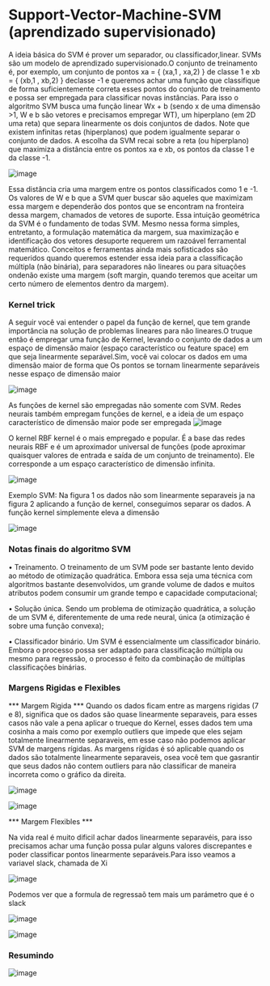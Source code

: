 # Support-Vector-Machine-SVM (aprendizado supervisionado)

A ideia básica do SVM é prover um separador, ou classificador,linear. SVMs são um modelo de aprendizado supervisionado.O conjunto de treinamento é, por exemplo, um conjunto de pontos xa = { (xa,1 , xa,2) } de classe 1 e xb = { (xb,1 , xb,2) } declasse -1 e queremos achar uma função que classifique de forma suficientemente correta esses pontos do conjunto de treinamento e possa ser empregada para classificar novas instâncias.
Para isso o algoritmo SVM busca uma função linear Wx + b (sendo x de uma dimensão >1, W e b são vetores e precisamos empregar WT), um hiperplano (em 2D uma reta) que separa linearmente os dois conjuntos de dados.
Note que existem infinitas retas (hiperplanos) que podem igualmente separar o conjunto de dados. A escolha da SVM recai sobre a reta (ou hiperplano) que maximiza a distância entre os pontos xa e xb, os pontos da classe 1 e da classe -1.

![image](https://user-images.githubusercontent.com/87387315/171508498-534f10bc-e132-4f67-bfb8-bd3626657ec6.png)

Essa distância cria uma margem entre os pontos classificados como 1 e -1. Os valores de W e b que a SVM quer buscar são aqueles que maximizam essa margem e dependerão dos pontos que se encontram na fronteira dessa margem, chamados de vetores de suporte.
Essa intuição geométrica da SVM é o fundamento de todas SVM. Mesmo nessa forma simples, entretanto, a formulação matemática da margem, sua maximização e identificação dos vetores desuporte requerem um razoável ferramental matemático. Conceitos e ferramentas ainda mais sofisticados são requeridos quando queremos estender essa ideia para a classificação múltipla (não binária), para separadores não lineares ou para situações ondenão existe uma margem (soft margin, quando teremos que aceitar
um certo número de elementos dentro da margem).

### Kernel trick
A seguir você vai entender o papel da função de kernel, que tem grande importância na solução de problemas lineares para não lineares.O truque então é empregar uma função de Kernel, levando o conjunto de dados a um espaço de dimensão maior (espaço característico ou feature space) em que seja linearmente separável.Sim, você vai colocar os dados em uma dimensão maior de forma que Os pontos se tornam linearmente separáveis nesse espaço de dimensão maior

![image](https://user-images.githubusercontent.com/87387315/171509149-118891a2-416d-4902-9593-48cde21318ad.png)

As funções de kernel são empregadas não somente com SVM. Redes neurais também empregam funções de kernel, e a ideia de um espaço característico de dimensão maior pode ser empregada
![image](https://user-images.githubusercontent.com/87387315/171510113-8f649012-9d80-471d-aa7d-ce986f38335d.png)

O kernel RBF kernel é o mais empregado e popular. É a base das redes neurais RBF e é um aproximador universal de funções (pode aproximar quaisquer valores de entrada e saída de um conjunto de treinamento). Ele corresponde a um espaço característico de dimensão infinita.

![image](https://user-images.githubusercontent.com/87387315/171510248-d0e7ad43-43ad-4b79-b0da-357f4a26d15e.png)

Exemplo SVM: Na figura 1 os dados não som linearmente separaveis ja na figura 2 aplicando a função de kernel, conseguimos separar os dados. A função kernel simplemente eleva a dimensão 

![image](https://user-images.githubusercontent.com/87387315/171511478-af93009c-af48-4a07-ac75-9203d2f80141.png)


### Notas finais do algoritmo SVM
• Treinamento. O treinamento de um SVM pode ser bastante lento devido ao método de otimização quadrática. Embora essa seja uma técnica com algoritmos bastante desenvolvidos, um grande volume de dados e muitos atributos podem consumir um grande tempo e capacidade computacional;

• Solução única. Sendo um problema de otimização quadrática, a solução de um SVM é, diferentemente de uma rede neural, única (a otimização é sobre uma função convexa);

• Classificador binário. Um SVM é essencialmente um classificador binário. Embora o processo possa ser adaptado para classificação múltipla ou mesmo para regressão, o processo é feito da combinação de múltiplas classificações binárias.


### Margens Rigidas e Flexibles
*** Margem Rigida ***
Quando os dados ficam entre as margens rigidas (7 e 8), significa que os dados são quase linearmente separaveis, para esses casos não vale a pena aplicar o trueque do Kernel, esses dados tem uma cosinha a mais como por exemplo outliers que impede que eles sejam totalmente linearmente separaveis, em esse caso não podemos aplicar SVM de margens rígidas. As margens rígidas é só aplicable quando os dados são totalmente linearmente separaveis, osea você tem que gasrantir que seus dados não contem outliers para não classificar de maneira incorreta como o gráfico da direita.

![image](https://user-images.githubusercontent.com/87387315/171882175-b673c696-ad6a-4efa-9ee6-192545e7875d.png)

![image](https://user-images.githubusercontent.com/87387315/171880404-2b03ecdc-a8fe-45fc-b535-43d912a1b416.png)

*** Margem Flexibles ***

Na vida real é muito dificil achar dados linearmente separavéis, para isso precisamos achar uma função possa pular alguns valores discrepantes e poder classificar pontos linearmente separáveis.Para isso veamos a variavel slack, chamada de Xi

![image](https://user-images.githubusercontent.com/87387315/171883486-17dea2af-d262-4a9d-910d-76ba387a8e6d.png)

Podemos ver que a formula de regressaõ tem mais um parámetro que é o slack

![image](https://user-images.githubusercontent.com/87387315/171883702-ff0535b4-6aa6-480d-b400-9b04d575e997.png)

![image](https://user-images.githubusercontent.com/87387315/171883993-64157d78-684f-4bba-af98-6b58db795b4c.png)


### Resumindo
![image](https://user-images.githubusercontent.com/87387315/171884417-decefbdc-0405-43e4-821d-5f86644c78ef.png)

